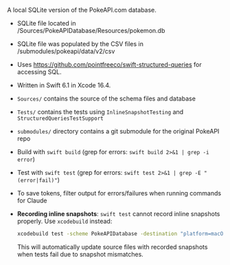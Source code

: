 A local SQLite version of the PokeAPI.com database. 
- SQLite file located in /Sources/PokeAPIDatabase/Resources/pokemon.db
- SQLite file was populated by the CSV files in /submodules/pokeapi/data/v2/csv
- Uses https://github.com/pointfreeco/swift-structured-queries for accessing SQL.
- Written in Swift 6.1 in Xcode 16.4.
- `Sources/` contains the source of the schema files and database
- `Tests/` contains the tests using `InlineSnapshotTesting` and `StructuredQueriesTestSupport`
- `submodules/` directory contains a git submodule for the original PokeAPI repo

- Build with `swift build` (grep for errors: `swift build 2>&1 | grep -i error`)
- Test with `swift test` (grep for errors: `swift test 2>&1 | grep -E "(error|fail)"`)
- To save tokens, filter output for errors/failures when running commands for Claude
- **Recording inline snapshots**: `swift test` cannot record inline snapshots properly. Use `xcodebuild` instead:
  ```bash
  xcodebuild test -scheme PokeAPIDatabase -destination "platform=macOS,arch=arm64"
  ```
  This will automatically update source files with recorded snapshots when tests fail due to snapshot mismatches.